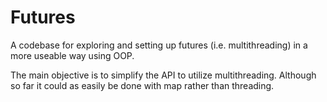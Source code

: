 # Futures
A codebase for exploring and setting up futures (i.e. multithreading) in a more
useable way using OOP.

The main objective is to simplify the API to utilize multithreading. Although
so far it could as easily be done with map rather than threading.

